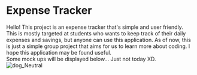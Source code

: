 # Expense Tracker

Hello! This project is an expense tracker that's simple and user friendly. This is mostly targeted at students
who wants to keep track of their daily expenses and savings, but anyone can use this application. As of now,
this is just a simple group project that aims for us to learn more about coding. I hope this application may
be found useful.
<br/>
Some mock ups will be displayed below... Just not today XD.
<br/>
![dog_Neutral](https://github.com/YxaBlue/BitBudget/assets/170600520/bf01d759-1b9f-4411-8cdd-5b965f26429f)
